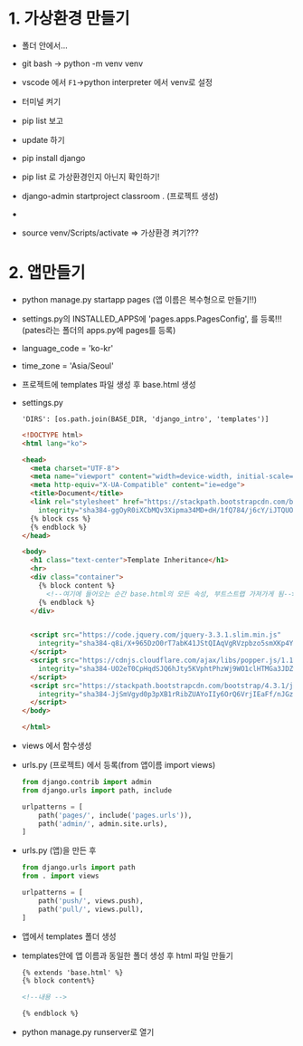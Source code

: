 # 1. 가상환경 만들기

- 폴더 안에서...

- git bash -> python -m venv venv

- vscode 에서 `F1`->python interpreter 에서 venv로 설정

- 터미널 켜기

- pip list 보고

- update 하기

- pip install django

- pip list 로 가상환경인지 아닌지 확인하기!

- django-admin startproject classroom . (프로젝트 생성)

- 

- source venv/Scripts/activate => 가상환경 켜기???

  

# 2. 앱만들기

- python manage.py startapp pages (앱 이름은 복수형으로 만들기!!)

- settings.py의 INSTALLED_APPS에 'pages.apps.PagesConfig', 를 등록!!! (pates라는 폴더의 apps.py에 pages를 등록)

- language_code = 'ko-kr'

- time_zone = 'Asia/Seoul'

- 프로젝트에 templates 파일 생성 후 base.html 생성

- settings.py

  `'DIRS': [os.path.join(BASE_DIR, 'django_intro', 'templates')]`

  ```html
  <!DOCTYPE html>
  <html lang="ko">
  
  <head>
    <meta charset="UTF-8">
    <meta name="viewport" content="width=device-width, initial-scale=1.0">
    <meta http-equiv="X-UA-Compatible" content="ie=edge">
    <title>Document</title>
    <link rel="stylesheet" href="https://stackpath.bootstrapcdn.com/bootstrap/4.3.1/css/bootstrap.min.css"
      integrity="sha384-ggOyR0iXCbMQv3Xipma34MD+dH/1fQ784/j6cY/iJTQUOhcWr7x9JvoRxT2MZw1T" crossorigin="anonymous">
    {% block css %}
    {% endblock %}
  </head>
  
  <body>
    <h1 class="text-center">Template Inheritance</h1>
    <hr>
    <div class="container">
      {% block content %}
        <!--여기에 들어오는 순간 base.html의 모든 속성, 부트스트랩 가져가게 됨-->
      {% endblock %}
    </div>
  
  
    <script src="https://code.jquery.com/jquery-3.3.1.slim.min.js"
      integrity="sha384-q8i/X+965DzO0rT7abK41JStQIAqVgRVzpbzo5smXKp4YfRvH+8abtTE1Pi6jizo" crossorigin="anonymous">
    </script>
    <script src="https://cdnjs.cloudflare.com/ajax/libs/popper.js/1.14.7/umd/popper.min.js"
      integrity="sha384-UO2eT0CpHqdSJQ6hJty5KVphtPhzWj9WO1clHTMGa3JDZwrnQq4sF86dIHNDz0W1" crossorigin="anonymous">
    </script>
    <script src="https://stackpath.bootstrapcdn.com/bootstrap/4.3.1/js/bootstrap.min.js"
      integrity="sha384-JjSmVgyd0p3pXB1rRibZUAYoIIy6OrQ6VrjIEaFf/nJGzIxFDsf4x0xIM+B07jRM" crossorigin="anonymous">
    </script>
  </body>
  
  </html>
  ```

- views 에서 함수생성

- urls.py (프로젝트) 에서 등록(from 앱이름 import views)

  ```python
  from django.contrib import admin
  from django.urls import path, include
  
  urlpatterns = [
      path('pages/', include('pages.urls')),
      path('admin/', admin.site.urls),
  ]
  ```

- urls.py (앱)을 만든 후

  ```python
  from django.urls import path
  from . import views
  
  urlpatterns = [
      path('push/', views.push),
      path('pull/', views.pull),
  ]
  ```

- 앱에서 templates 폴더 생성

- templates안에 앱 이름과 동일한 폴더 생성 후 html 파일 만들기

  ```html
  {% extends 'base.html' %}
  {% block content%}
  
  <!--내용 -->
  
  {% endblock %}
  ```

- python manage.py runserver로 열기



